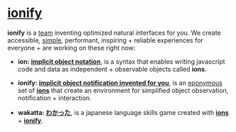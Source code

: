 # [ionify](http://ionify.org)

**ionify** is a [team](https://github.com/orgs/ionify/people)
inventing optimized natural interfaces for you. We create accessible,
[simple](https://cdn.rawgit.com/ionify/jems/master/animated.logo/),
performant, inspiring + reliable experiences for everyone + are working on
these right now:

+ **ion: [implicit object notation](ion.md)**,
  is a syntax that enables writing javascript code and data as independent +
  observable objects called **ions**.


+ **ionify: [implicit object notification invented for you](https://github.com/ionify/ionify)**,
  is an [eponymous](http://tfd.com/eponymous) set of [**ions**](ion.md) that
  create an environment for simplified object observation, notification +
  interaction.


+ **wakatta: [わかった](https://rawgit.com/ionify/jems/master/kana.game/)**,
  is a japanese language skills game created with [**ions**](ion.md) +
  [**ionify**](https://github.com/ionify/ionify).
